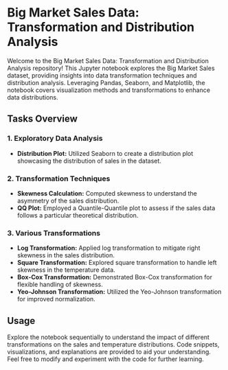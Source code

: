 # Big Market Sales Data: Transformation and Distribution Analysis

Welcome to the Big Market Sales Data: Transformation and Distribution Analysis repository! This Jupyter notebook explores the Big Market Sales dataset, providing insights into data transformation techniques and distribution analysis. Leveraging Pandas, Seaborn, and Matplotlib, the notebook covers visualization methods and transformations to enhance data distributions.

## Tasks Overview

### 1. Exploratory Data Analysis

- **Distribution Plot:** Utilized Seaborn to create a distribution plot showcasing the distribution of sales in the dataset.

### 2. Transformation Techniques

- **Skewness Calculation:** Computed skewness to understand the asymmetry of the sales distribution.
- **QQ Plot:** Employed a Quantile-Quantile plot to assess if the sales data follows a particular theoretical distribution.

### 3. Various Transformations

- **Log Transformation:** Applied log transformation to mitigate right skewness in the sales distribution.
- **Square Transformation:** Explored square transformation to handle left skewness in the temperature data.
- **Box-Cox Transformation:** Demonstrated Box-Cox transformation for flexible handling of skewness.
- **Yeo-Johnson Transformation:** Utilized the Yeo-Johnson transformation for improved normalization.

## Usage

Explore the notebook sequentially to understand the impact of different transformations on the sales and temperature distributions. Code snippets, visualizations, and explanations are provided to aid your understanding. Feel free to modify and experiment with the code for further learning.
